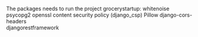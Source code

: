 The packages needs to run the project grocerystartup:
whitenoise 
psycopg2
openssl
content security policy (django_csp)
Pillow 
django-cors-headers                          
djangorestframework 
